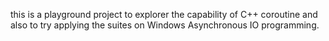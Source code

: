 this is a playground project to explorer the capability of C++ coroutine and also to try applying the suites on Windows Asynchronous IO programming.
